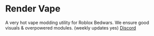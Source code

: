 # Render Vape
A very hot vape modding utility for Roblox Bedwars. We ensure good visuals & overpowered modules. (weekly updates yes)
[Discord](https://discord.gg/render)
